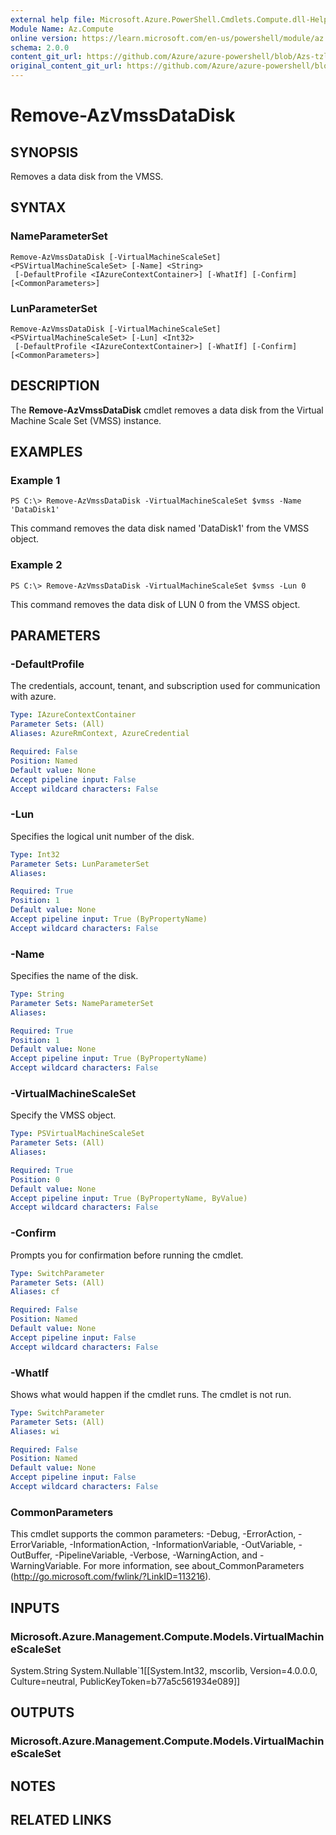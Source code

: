 ```yaml
---
external help file: Microsoft.Azure.PowerShell.Cmdlets.Compute.dll-Help-Help.xml
Module Name: Az.Compute
online version: https://learn.microsoft.com/en-us/powershell/module/az.compute/remove-azvmssdatadisk
schema: 2.0.0
content_git_url: https://github.com/Azure/azure-powershell/blob/Azs-tzl/src/Compute/Compute/help/Remove-AzVmssDataDisk.md
original_content_git_url: https://github.com/Azure/azure-powershell/blob/Azs-tzl/src/Compute/Compute/help/Remove-AzVmssDataDisk.md
---
```


# Remove-AzVmssDataDisk

## SYNOPSIS
Removes a data disk from the VMSS.

## SYNTAX

### NameParameterSet
```
Remove-AzVmssDataDisk [-VirtualMachineScaleSet] <PSVirtualMachineScaleSet> [-Name] <String>
 [-DefaultProfile <IAzureContextContainer>] [-WhatIf] [-Confirm] [<CommonParameters>]
```

### LunParameterSet
```
Remove-AzVmssDataDisk [-VirtualMachineScaleSet] <PSVirtualMachineScaleSet> [-Lun] <Int32>
 [-DefaultProfile <IAzureContextContainer>] [-WhatIf] [-Confirm] [<CommonParameters>]
```

## DESCRIPTION
The **Remove-AzVmssDataDisk** cmdlet removes a data disk from the Virtual Machine Scale Set (VMSS) instance.

## EXAMPLES

### Example 1
```
PS C:\> Remove-AzVmssDataDisk -VirtualMachineScaleSet $vmss -Name 'DataDisk1'
```

This command removes the data disk named 'DataDisk1' from the VMSS object.

### Example 2
```
PS C:\> Remove-AzVmssDataDisk -VirtualMachineScaleSet $vmss -Lun 0
```

This command removes the data disk of LUN 0 from the VMSS object.

## PARAMETERS

### -DefaultProfile
The credentials, account, tenant, and subscription used for communication with azure.

```yaml
Type: IAzureContextContainer
Parameter Sets: (All)
Aliases: AzureRmContext, AzureCredential

Required: False
Position: Named
Default value: None
Accept pipeline input: False
Accept wildcard characters: False
```

### -Lun
Specifies the logical unit number of the disk.

```yaml
Type: Int32
Parameter Sets: LunParameterSet
Aliases:

Required: True
Position: 1
Default value: None
Accept pipeline input: True (ByPropertyName)
Accept wildcard characters: False
```

### -Name
Specifies the name of the disk.

```yaml
Type: String
Parameter Sets: NameParameterSet
Aliases:

Required: True
Position: 1
Default value: None
Accept pipeline input: True (ByPropertyName)
Accept wildcard characters: False
```

### -VirtualMachineScaleSet
Specify the VMSS object.

```yaml
Type: PSVirtualMachineScaleSet
Parameter Sets: (All)
Aliases:

Required: True
Position: 0
Default value: None
Accept pipeline input: True (ByPropertyName, ByValue)
Accept wildcard characters: False
```

### -Confirm
Prompts you for confirmation before running the cmdlet.

```yaml
Type: SwitchParameter
Parameter Sets: (All)
Aliases: cf

Required: False
Position: Named
Default value: None
Accept pipeline input: False
Accept wildcard characters: False
```

### -WhatIf
Shows what would happen if the cmdlet runs.
The cmdlet is not run.

```yaml
Type: SwitchParameter
Parameter Sets: (All)
Aliases: wi

Required: False
Position: Named
Default value: None
Accept pipeline input: False
Accept wildcard characters: False
```

### CommonParameters
This cmdlet supports the common parameters: -Debug, -ErrorAction, -ErrorVariable, -InformationAction, -InformationVariable, -OutVariable, -OutBuffer, -PipelineVariable, -Verbose, -WarningAction, and -WarningVariable. For more information, see about_CommonParameters (http://go.microsoft.com/fwlink/?LinkID=113216).

## INPUTS

### Microsoft.Azure.Management.Compute.Models.VirtualMachineScaleSet
System.String
System.Nullable`1[[System.Int32, mscorlib, Version=4.0.0.0, Culture=neutral, PublicKeyToken=b77a5c561934e089]]

## OUTPUTS

### Microsoft.Azure.Management.Compute.Models.VirtualMachineScaleSet

## NOTES

## RELATED LINKS


